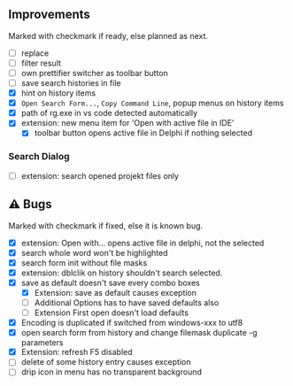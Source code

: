 <!--

Version:     v3.3.0-beta
PrevVersion: v3.2.0-beta

Help Formatting:
https://docs.github.com/en/get-started/writing-on-github/getting-started-with-writing-and-formatting-on-github/basic-writing-and-formatting-syntax, 
https://github.com/ikatyang/emoji-cheat-sheet/blob/master/README.md)

### :mag: Search Dialog
# + new feature
# + new feature
 
### :warning: Bug Fixes
#* bug

# TODO
# - Change Readme.md 
# - Change Deploy-Description.md 
# - Change file and product version in every projects for ALL CONFIGURATION!
# - Commit and push all changes
# - Run deploy script by pushing Ctrl+Shift+T in VSCode
-->

## Improvements 
Marked with checkmark if ready, else planned as next.
- [ ] replace 
- [ ] filter result
- [ ] own prettifier switcher as toolbar button
- [ ] save search histories in file
- [x] hint on history items
- [x] `Open Search Form...`, `Copy Command Line`, popup menus on history items
- [x] path of rg.exe in vs code detected automatically
- [x] extension: new menu item for 'Open with active file in IDE'
    - [x] toolbar button opens active file in Delphi if nothing selected
<!-- #### :mag: Search Dialog -->

### Search Dialog
- [ ] extension: search opened projekt files only

## :warning: Bugs 
Marked with checkmark if fixed, else it is known bug.
- [x] extension: Open with... opens active file in delphi, not the selected
- [x] search whole word won't be highlighted 
- [x] search form init without file masks
- [x] extension: dblclik on history shouldn't search selected.
- [x] save as default doesn't save every combo boxes
  - [X] Extension: save as default causes exception
  - [ ] Additional Options has to have saved defaults also
  - [ ] Extension First open doesn't load defaults
- [x] Encoding is duplicated if switched from windows-xxx to utf8
- [x] open search form from history and change filemask duplicate -g parameters
- [x] Extension: refresh F5 disabled
- [ ] delete of some history entry causes exception 
- [ ] drip icon in menu has no transparent background
